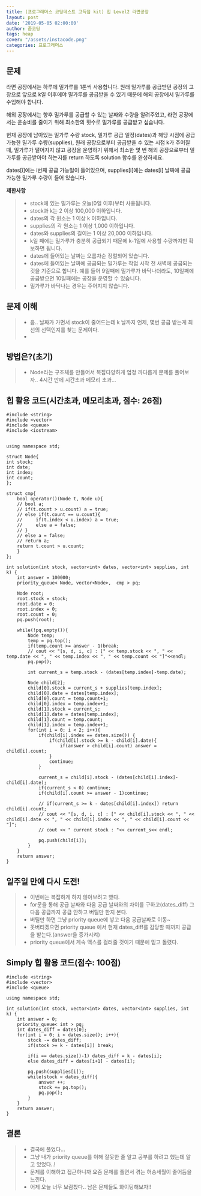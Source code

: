 ```yaml
---
title: (프로그래머스 코딩테스트 고득점 kit) 힙 Level2 라면공장
layout: post
date: '2019-05-05 02:00:00'
author: 줌코딩
tags: heap
cover: "/assets/instacode.png"
categories: 프로그래머스
---
```

## 문제

라면 공장에서는 하루에 밀가루를 1톤씩 사용합니다. 원래 밀가루를 공급받던 공장의 고장으로 앞으로 k일 이후에야 밀가루를 공급받을 수 있기 때문에 해외 공장에서 밀가루를 수입해야 합니다.

해외 공장에서는 향후 밀가루를 공급할 수 있는 날짜와 수량을 알려주었고, 라면 공장에서는 운송비를 줄이기 위해 최소한의 횟수로 밀가루를 공급받고 싶습니다.

현재 공장에 남아있는 밀가루 수량 stock, 밀가루 공급 일정(dates)과 해당 시점에 공급 가능한 밀가루 수량(supplies), 원래 공장으로부터 공급받을 수 있는 시점 k가 주어질 때, 밀가루가 떨어지지 않고 공장을 운영하기 위해서 최소한 몇 번 해외 공장으로부터 밀가루를 공급받아야 하는지를 return 하도록 solution 함수를 완성하세요.

dates[i]에는 i번째 공급 가능일이 들어있으며, supplies[i]에는 dates[i] 날짜에 공급 가능한 밀가루 수량이 들어 있습니다.


**제한사항**

>* stock에 있는 밀가루는 오늘(0일 이후)부터 사용됩니다.
>* stock과 k는 2 이상 100,000 이하입니다.
>* dates의 각 원소는 1 이상 k 이하입니다.
>* supplies의 각 원소는 1 이상 1,000 이하입니다.
>* dates와 supplies의 길이는 1 이상 20,000 이하입니다.
>* k일 째에는 밀가루가 충분히 공급되기 때문에 k-1일에 사용할 수량까지만 확보하면 됩니다.
>* dates에 들어있는 날짜는 오름차순 정렬되어 있습니다.
>* dates에 들어있는 날짜에 공급되는 밀가루는 작업 시작 전 새벽에 공급되는 것을 기준으로 합니다. 예를 들어 9일째에 밀가루가 바닥나더라도, 10일째에 공급받으면 10일째에는 공장을 운영할 수 있습니다.
>* 밀가루가 바닥나는 경우는 주어지지 않습니다.

## 문제 이해

>* 음.. 날짜가 가면서 stock이 줄어드는데 k 날까지 언제, 몇번 공급 받는게 최선의 선택인지를 찾는 문제이다. 
>* 

## 방법은?(초기)

>* Node라는 구조체를 만들어서 복잡다양하게 엄청 까다롭게 문제를 풀어보자.. 4시간 만에 시간초과 메모리 초과...

## 힙 활용 코드(시간초과, 메모리초과, 점수: 26점)

    #include <string>
    #include <vector>
    #include <queue>
    #include <iostream>


    using namespace std;

    struct Node{
    int stock;
    int date;
    int index;
    int count;
    };

    struct cmp{
        bool operator()(Node t, Node u){
        // bool a;
        // if(t.count > u.count) a = true;
        // else if(t.count == u.count){
        //     if(t.index < u.index) a = true;
        //     else a = false;
        // }
        // else a = false;
        // return a;
        return t.count > u.count;
        }
    };

    int solution(int stock, vector<int> dates, vector<int> supplies, int k) {
        int answer = 100000;
        priority_queue< Node, vector<Node>,  cmp > pq;

        Node root;
        root.stock = stock;
        root.date = 0;
        root.index = 0;
        root.count = 0;
        pq.push(root);

        while(!pq.empty()){
            Node temp;
            temp = pq.top();
            if(temp.count >= answer - 1)break;
            // cout << "[s, d, i, c] : [" << temp.stock << ", " << temp.date << ", " << temp.index << ", " << temp.count << "]"<<endl;
            pq.pop();

            int current_s = temp.stock - (dates[temp.index]-temp.date);

            Node child[2];
            child[0].stock = current_s + supplies[temp.index];
            child[0].date = dates[temp.index];
            child[0].count = temp.count+1;
            child[0].index = temp.index+1;
            child[1].stock = current_s;
            child[1].date = dates[temp.index];
            child[1].count = temp.count;
            child[1].index = temp.index+1;
            for(int i = 0; i < 2; i++){
                if(child[i].index == dates.size()) {
                    if(child[i].stock >= k - child[i].date){
                        if(answer > child[i].count) answer = child[i].count;
                    }
                    continue;
                }

                current_s = child[i].stock - (dates[child[i].index]-child[i].date);
                if(current_s < 0) continue;
                if(child[i].count >= answer - 1)continue;

                // if(current_s >= k - dates[child[i].index]) return child[i].count;
                // cout << "[s, d, i, c] : [" << child[i].stock << ", " << child[i].date << ", " << child[i].index << ", " << child[i].count << "]";
                // cout << " current stock : "<< current_s<< endl;

                pq.push(child[i]);
            }
        }
        return answer;
    }

## 일주일 만에 다시 도전!

>* 이번에는 복잡하게 하지 않아보려고 했다.
>* for문을 통해 공급 날짜와 다음 공급 날짜와의 차이를 구하고(dates_diff) 그 다음 공급까지 공급 안하고 버틸만 한지 본다.
>* 버틸만 하면 그냥 priority queue에 넣고 다음 공급날짜로 이동~
>* 못버티겠으면 priority queue 에서 현재 dates_diff를 감당할 때까지 공급을 받는다.(answer을 증가시켜)
>* priority queue에서 계속 맥스를 걸러줄 것이기 때문에 믿고 돌렸다. 

## Simply 힙 활용 코드(점수: 100점)

    #include <string>
    #include <vector>
    #include <queue> 

    using namespace std;

    int solution(int stock, vector<int> dates, vector<int> supplies, int k) {
        int answer = 0;
        priority_queue< int > pq;
        int dates_diff = dates[0];
        for(int i = 0; i < dates.size(); i++){
            stock -= dates_diff;
            if(stock >= k - dates[i]) break;

            if(i == dates.size()-1) dates_diff = k - dates[i];
            else dates_diff = dates[i+1] - dates[i];

            pq.push(supplies[i]);   
            while(stock < dates_diff){
                answer ++;
                stock += pq.top();
                pq.pop();
            }
        }
        return answer;
    }


## 결론

>* 결국에 풀었다...
>* 그냥 내가 priority queue를 이해 잘못한 줄 알고 공부를 하려고 했는데 알고 있었다..!
>* 문제를 이해하고 접근하니까 요즘 문제를 풀면서 겪는 허송세월이 줄어듬을 느낀다.
>* 어제 오늘 너무 보람찼다.. 남은 문제들도 화이팅해보자!!

